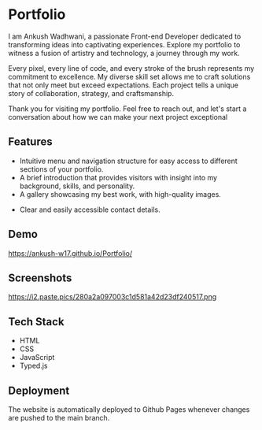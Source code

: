 
# Portfolio

I am Ankush Wadhwani, a passionate Front-end Developer dedicated to transforming ideas into captivating experiences. Explore my portfolio to witness a fusion of artistry and technology, a journey through my work.

Every pixel, every line of code, and every stroke of the brush represents my commitment to excellence. My diverse skill set allows me to craft solutions that not only meet but exceed expectations. Each project tells a unique story of collaboration, strategy, and craftsmanship.

Thank you for visiting my portfolio. Feel free to reach out, and let's start a conversation about how we can make your next project exceptional
## Features

- Intuitive menu and navigation structure for easy access to different sections of your portfolio.
- A brief introduction that provides visitors with insight into my background, skills, and personality.
- A gallery showcasing my best work, with high-quality images.
* Clear and easily accessible contact details.


## Demo

https://ankush-w17.github.io/Portfolio/


## Screenshots

https://i2.paste.pics/280a2a097003c1d581a42d23df240517.png


## Tech Stack

* HTML
* CSS
* JavaScript
* Typed.js

## Deployment

The website is automatically deployed to Github Pages whenever changes are pushed to the main branch.
